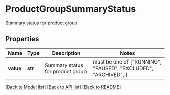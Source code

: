 # ProductGroupSummaryStatus

Summary status for product group

## Properties
Name | Type | Description | Notes
------------ | ------------- | ------------- | -------------
**value** | **str** | Summary status for product group |  must be one of ["RUNNING", "PAUSED", "EXCLUDED", "ARCHIVED", ]

[[Back to Model list]](../README.md#documentation-for-models) [[Back to API list]](../README.md#documentation-for-api-endpoints) [[Back to README]](../README.md)


